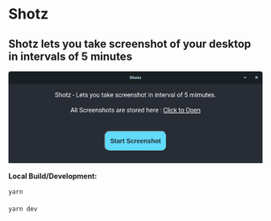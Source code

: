 # Shotz

## Shotz lets you take screenshot of your desktop in intervals of 5 minutes

![Shotz](https://raw.githubusercontent.com/Akshay090/shotz/main/.github/assets/shotz.png)

**Local Build/Development:**

```sh
yarn

yarn dev
```
